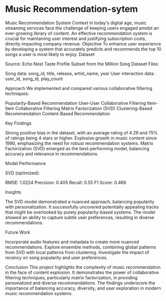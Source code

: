 # Music Recommendation-sytem

Music Recommendation System
Context
In today's digital age, music streaming services face the challenge of keeping users engaged amidst an ever-growing library of content. An effective recommendation system is crucial for maintaining user interest and justifying subscription costs, directly impacting company revenue.
Objective
To enhance user experience by developing a system that accurately predicts and recommends the top 10 songs a user is most likely to enjoy.
Dataset

Source: Echo Nest Taste Profile Subset from the Million Song Dataset
Files:

Song data: song_id, title, release, artist_name, year
User interaction data: user_id, song_id, play_count



Approach
We implemented and compared various collaborative filtering techniques:

Popularity-Based Recommendation
User-User Collaborative Filtering
Item-Item Collaborative Filtering
Matrix Factorization (SVD)
Clustering-Based Recommendation
Content-Based Recommendation

Key Findings

Strong positive bias in the dataset, with an average rating of 4.29 and 75% of ratings being 4 stars or higher.
Explosive growth in music content since 1990, emphasizing the need for robust recommendation systems.
Matrix Factorization (SVD) emerged as the best-performing model, balancing accuracy and relevance in recommendations.

Model Performance

SVD (optimized):

RMSE: 1.0224
Precision: 0.405
Recall: 0.55
F1 Score: 0.466



Insights

The SVD model demonstrated a nuanced approach, balancing popularity with personalization.
It successfully uncovered potentially appealing tracks that might be overlooked by purely popularity-based systems.
The model showed an ability to capture subtle user preferences, resulting in diverse recommendations.

Future Work

Incorporate audio features and metadata to create more nuanced recommendations.
Explore ensemble methods, combining global patterns from SVD with local patterns from clustering.
Investigate the impact of recency on song popularity and user preferences.

Conclusion
This project highlights the complexity of music recommendation in the face of content explosion. It demonstrates the power of collaborative filtering techniques, particularly matrix factorization, in providing personalized and diverse recommendations. The findings underscore the importance of balancing accuracy, diversity, and user exploration in modern music recommendation systems.
